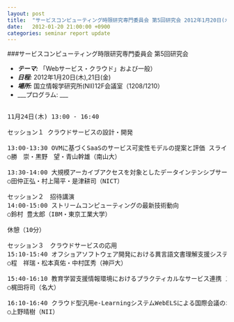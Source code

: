 ```yaml
---
layout: post
title:  "サービスコンピューティング時限研究専門委員会 第5回研究会 2012年1月20日(木),21日(金)"
date:   2012-01-20 21:00:00 +0900
categories: seminar report update
---
```


###サービスコンピューティング時限研究専門委員会 第5回研究会
- ___テーマ:___ 「Webサービス・クラウド」および一般）
- ___日程:___ 2012年1月20日(木),21日(金)
- ___場所:___ 国立情報学研究所(NII)12F会議室（1208/1210）
- ___プログラム: ___

<pre>

11月24日(木) 13:00 - 16:40

セッション１ クラウドサービスの設計・開発

13:00-13:30 OVMに基づくSaaSのサービス可変性モデルの提案と評価 スライド
○勝　崇・黒野　望・青山幹雄（南山大）

13:30-14:00 大規模アーカイブアクセスを対象としたデータインテンシブサービスの提案 スライド
○田仲正弘・村上陽平・是津耕司（NICT）

セッション２　招待講演
14:00-15:00 ストリームコンピューティングの最新技術動向
○鈴村 豊太郎（IBM・東京工業大学）

休憩（10分）

セッション３　クラウドサービスの応用
15:10-15:40 オフショアソフトウェア開発における異言語文書理解支援システムの実験的評価 スライド
○程　祥瑞・松本真佑・中村匡秀（神戸大）

15:40-16:10 教育学習支援情報環境におけるプラクティカルなサービス連携 スライド
○梶田将司（名大）

16:10-16:40 クラウド型汎用e-LearningシステムWebELSによる国際会議のオンライン配信実験と評価 スライド
○上野晴樹（NII）
</pre>

